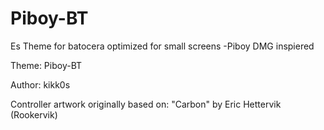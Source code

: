 # Piboy-BT

Es Theme for batocera optimized for small screens -Piboy DMG inspiered

Theme: Piboy-BT

Author: kikk0s

Controller artwork originally based on: "Carbon" by Eric Hettervik (Rookervik)

